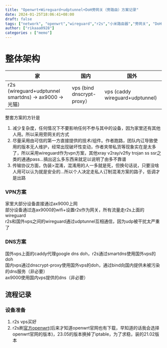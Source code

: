```yaml
---
title: "Openwrt+Wireguard+udptunnel+DoH旁网关（旁路由）方案记录"
date: 2024-01-25T18:06:41+08:00
draft: false
tags: ["network", "openwrt","wireguard","r2s","小米路由器","旁网关", "DoH", "udptunnel"]
author: ["rikaaa0928"]
categories : ["memo"]
---
```

# 整体架构

| 家 | 国内 | 国外 |
| --- | --- | --- |
| r2s (wireguard+udptunnel smartdns) -> ax9000 -> 光猫) | vps (bind dnscrypt-proxy）| vps (caddy wireguard+udptunnel) |  
整套方案的方针是
1. 减少复杂度，任何情况下不要影响任何不参与其中的设备，因为家里还有其他人用。所以采用旁网关的方式  
2. 尽量采用由可信的第一方直接提供的技术/组件。作者跑路，团队内讧导致使用的版本无人维护，经常出现破坏性变动，作者夹带私货等现象实在是太多了，所以采用wireguard作为vpn方案，其他xray v2ray/v2fly trojan ss ssr之类的通通pass...搞出这么多东西来就足以说明了由多不靠谱  
3. 传输协议方面，伪装>混淆，混淆用的人一多就是死，但换句话说，只要没啥人用可以认为就是安全的...所以个人决定走私人订制混淆方案的路子，低调才是出路  

### VPN方案
家里大部分设备直接通过ax9000上网  
部分设备通过连ax9000的wifi+设置r2s作为网关，所有流量走r2s上面的wireguard  
r2s和国外vps之间的wireguard通过udptunnel互相通信，因为udp被干扰太严重了  

### DNS方案
国外vps上面的caddy代理google dns doh，r2s通过smartdns使用国外vps的doh  
国内vps通过dnscrypt-proxy使用国外vps的doh，通过bind向国内提供未被污染的dns服务（非必要）  
ax9000使用国内vps提供的dns（非必要）  

## 流程记录  
### 设备准备
1. r2s vps买好  
2. r2s刷[官方openwrt](https://wiki.friendlyelec.com/wiki/index.php/NanoPi_R2S/zh#.E4.B8.8B.E8.BD.BD.E5.9B.BA.E4.BB.B6)(后来才知道openwrt官网也有下载，早知道的话我会选择openwrt官网的版本)，23.05的版本换掉了iptable，为了求稳，装的21.02版本  
